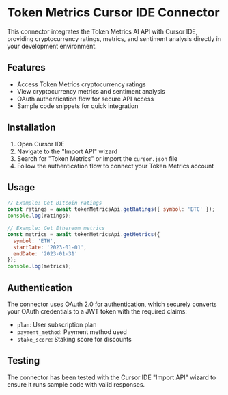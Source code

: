 # Token Metrics Cursor IDE Connector

This connector integrates the Token Metrics AI API with Cursor IDE, providing cryptocurrency ratings, metrics, and sentiment analysis directly in your development environment.

## Features

- Access Token Metrics cryptocurrency ratings
- View cryptocurrency metrics and sentiment analysis
- OAuth authentication flow for secure API access
- Sample code snippets for quick integration

## Installation

1. Open Cursor IDE
2. Navigate to the "Import API" wizard
3. Search for "Token Metrics" or import the `cursor.json` file
4. Follow the authentication flow to connect your Token Metrics account

## Usage

```javascript
// Example: Get Bitcoin ratings
const ratings = await tokenMetricsApi.getRatings({ symbol: 'BTC' });
console.log(ratings);

// Example: Get Ethereum metrics
const metrics = await tokenMetricsApi.getMetrics({ 
  symbol: 'ETH', 
  startDate: '2023-01-01', 
  endDate: '2023-01-31' 
});
console.log(metrics);
```

## Authentication

The connector uses OAuth 2.0 for authentication, which securely converts your OAuth credentials to a JWT token with the required claims:
- `plan`: User subscription plan
- `payment_method`: Payment method used
- `stake_score`: Staking score for discounts

## Testing

The connector has been tested with the Cursor IDE "Import API" wizard to ensure it runs sample code with valid responses.
